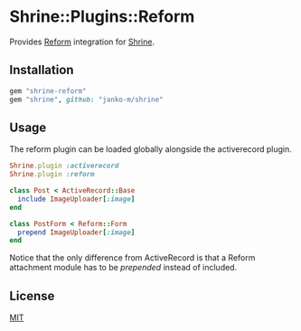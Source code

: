 # Shrine::Plugins::Reform

Provides [Reform] integration for [Shrine].

## Installation

```ruby
gem "shrine-reform"
gem "shrine", github: "janko-m/shrine"
```

## Usage

The reform plugin can be loaded globally alongside the activerecord plugin.

```rb
Shrine.plugin :activerecord
Shrine.plugin :reform
```
```rb
class Post < ActiveRecord::Base
  include ImageUploader[:image]
end
```
```rb
class PostForm < Reform::Form
  prepend ImageUploader[:image]
end
```

Notice that the only difference from ActiveRecord is that a Reform attachment
module has to be *prepended* instead of included.

## License

[MIT](LICENSE.txt)

[Reform]: https://github.com/apotonick/reform
[Shrine]: https://github.com/janko-m/shrine
